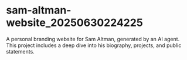 # sam-altman-website_20250630224225
A personal branding website for Sam Altman, generated by an AI agent. This project includes a deep dive into his biography, projects, and public statements.
